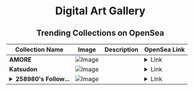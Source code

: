 <div align="center">

# Digital Art Gallery

## Trending Collections on OpenSea

| Collection Name                       | Image                                                                                     | Description                       | OpenSea Link                                                                                          |
|---------------------------------------|-------------------------------------------------------------------------------------------|-----------------------------------|--------------------------------------------------------------------------------------------------------|
| **AMORE** | ![Image](https://i.seadn.io/s/raw/files/74e1f8841e1f21878aff891dd91db360.jpg?w=500&auto=format?w=200&auto=format) |  | <details><summary>Link</summary>[AMORE](https://opensea.io/collection/amore-18)</details> |
| **Katsudon** | ![Image](https://i.seadn.io/s/raw/files/21df81057da58379138e31de6542d24b.jpg?w=500&auto=format?w=200&auto=format) |  | <details><summary>Link</summary>[Katsudon](https://opensea.io/collection/katsudon)</details> |
| **<details><summary>258980's Follow...</summary>258980's Follower</details>** | ![Image](https://i.seadn.io/s/raw/files/19f9f090920392cc3650cbdf4361755b.png?w=500&auto=format?w=200&auto=format) |  | <details><summary>Link</summary>[258980's Follower](https://opensea.io/collection/258980-s-follower)</details> |

</div>
